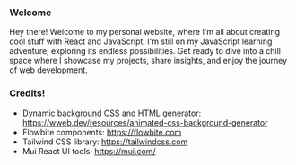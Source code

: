 
### Welcome
Hey there! Welcome to my personal website, where I'm all about creating cool stuff with React and JavaScript. I'm still on my JavaScript learning adventure, exploring its endless possibilities. Get ready to dive into a chill space where I showcase my projects, share insights, and enjoy the journey of web development. 

### Credits!
- Dynamic background CSS and HTML generator: https://wweb.dev/resources/animated-css-background-generator
- Flowbite components: https://flowbite.com
- Tailwind CSS library: https://tailwindcss.com
- Mui React UI tools: https://mui.com/
